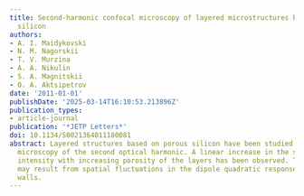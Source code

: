 ```yaml
---
title: Second-harmonic confocal microscopy of layered microstructures based on porous
  silicon
authors:
- A. I. Maidykovski
- N. M. Nagorskii
- T. V. Murzina
- A. A. Nikulin
- S. A. Magnitskii
- O. A. Aktsipetrov
date: '2011-01-01'
publishDate: '2025-03-14T16:10:53.213896Z'
publication_types:
- article-journal
publication: '*JETP Letters*'
doi: 10.1134/S0021364011180081
abstract: Layered structures based on porous silicon have been studied by confocal
  microscopy of the second optical harmonic. A linear increase in the second-harmonic
  intensity with increasing porosity of the layers has been observed. This behavior
  may result from spatial fluctuations in the dipole quadratic response of the pore
  walls.
---
```

